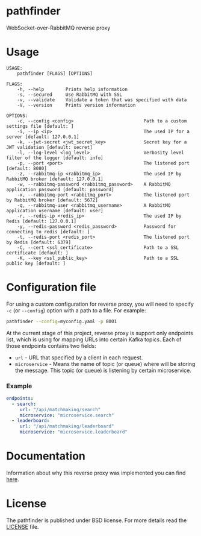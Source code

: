 # pathfinder
WebSocket-over-RabbitMQ reverse proxy

# Usage
```
USAGE:
    pathfinder [FLAGS] [OPTIONS]

FLAGS:
    -h, --help        Prints help information
    -s, --secured     Use RabbitMQ with SSL
    -v, --validate    Validate a token that was specified with data
    -V, --version     Prints version information

OPTIONS:
    -c, --config <config>                          Path to a custom settings file [default: ]
    -i, --ip <ip>                                  The used IP for a server [default: 127.0.0.1]
    -k, --jwt-secret <jwt_secret_key>              Secret key for a JWT validation [default: secret]
    -l, --log-level <log_level>                    Verbosity level filter of the logger [default: info]
    -p, --port <port>                              The listened port [default: 8080]
    -z, --rabbitmq-ip <rabbitmq_ip>                The used IP by RabbitMQ broker [default: 127.0.0.1]
    -w, --rabbitmq-password <rabbitmq_password>    A RabbitMQ application password [default: password]
    -x, --rabbitmq-port <rabbitmq_port>            The listened port by RabbitMQ broker [default: 5672]
    -q, --rabbitmq-user <rabbitmq_username>        A RabbitMQ application username [default: user]
    -r, --redis-ip <redis_ip>                      The used IP by Redis [default: 127.0.0.1]
    -y, --redis-password <redis_password>          Password for connecting to redis [default: ]
    -t, --redis-port <redis_port>                  The listened port by Redis [default: 6379]
    -C, --cert <ssl_certificate>                   Path to a SSL certificate [default: ]
    -K, --key <ssl_public_key>                     Path to a SSL public key [default: ]
```

# Configuration file
For using a custom configuration for reverse proxy, you will need to specify `-c` (or `--config`) option with a path to
a file. For example:
```bash
pathfinder --config=myconfig.yaml -p 8001
```
At the current stage of this project, reverse proxy is support only endpoints list, which is using for mapping URLs into certain Kafka topics.
Each of those endpoints contains two fields:
- `url` - URL that specified by a client in each request.
- `microservice` - Means the name of topic (or queue) where will be storing the message. This topic (or queue) is listening by certain microservice.

### Example
```yaml
endpoints:
  - search:
     url: "/api/matchmaking/search"
     microservice: "microservice.search"
  - leaderboard:
     url: "/api/matchmaking/leaderboard"
     microservice: "microservice.leaderboard"
```

# Documentation
Information about why this reverse proxy was implemented you can find [here](https://github.com/OpenMatchmaking/documentation/blob/master/docs/components.md#reverse-proxy).

# License
The pathfinder is published under BSD license. For more details read the [LICENSE](https://github.com/OpenMatchmaking/pathfinder/blob/master/LICENSE) file.
